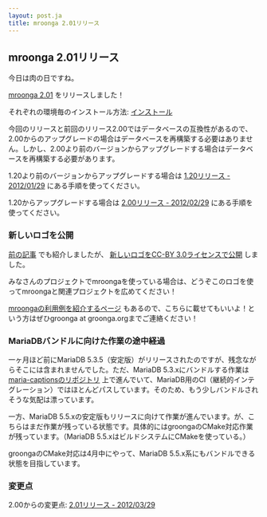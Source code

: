 ```yaml
---
layout: post.ja
title: mroonga 2.01リリース
---
```

## mroonga 2.01リリース

今日は肉の日ですね。

[mroonga 2.01](/ja/docs/news.html#release-2-01) をリリースしました！

それぞれの環境毎のインストール方法:
[インストール](/ja/docs/install.html)

今回のリリースと前回のリリース2.00ではデータベースの互換性があるので、2.00からのアップグレードの場合はデータベースを再構築する必要はありません。しかし、2.00より前のバージョンからアップグレードする場合はデータベースを再構築する必要があります。

1.20より前のバージョンからアップグレードする場合は [1.20リリース -
2012/01/29](/ja/docs/news.html#release-1-20)
にある手順を使ってください。

1.20からアップグレードする場合は [2.00リリース -
2012/02/29](/ja/docs/news.html#release-2-00)
にある手順を使ってください。

### 新しいロゴを公開

[前の記事](/ja/blog/2012/03/27/logo.html) でも紹介しましたが、
[新しいロゴをCC-BY 3.0ライセンスで公開](/ja/logo/) しました。

みなさんのプロジェクトでmroongaを使っている場合は、どうぞこのロゴを使ってmroongaと関連プロジェクトを広めてください！

[mroongaの利用例を紹介するページ](/ja/users/)
もあるので、こちらに載せてもいいよ！という方はぜひgroonga at
groonga.orgまでご連絡ください！

### MariaDBバンドルに向けた作業の途中経過

一ヶ月ほど前にMariaDB
5.3.5（安定版）がリリースされたのですが、残念ながらそこには含まれませんでした。ただ、MariaDB
5.3.xにバンドルする作業は
[maria-captionsのリポジトリ](http://bazaar.launchpad.net/~maria-captains/maria/mariadb-5.3-monty/)
上で進んでいて、MariaDB用のCI（継続的インテグレーション）ではほとんどパスしています。そのため、もう少しバンドルされそうな気配は漂っています。

一方、MariaDB
5.5.xの安定版もリリースに向けて作業が進んでいます。が、こちらはまだ作業が残っている状態です。具体的にはgroongaのCMake対応作業が残っています。（MariaDB
5.5.xはビルドシステムにCMakeを使っている。）

groongaのCMake対応は4月中にやって、MariaDB
5.5.x系にもバンドルできる状態を目指しています。

### 変更点

2.00からの変更点: [2.01リリース -
2012/03/29](/ja/docs/news.html#release-2-01)
